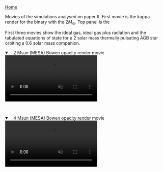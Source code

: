 [Home](https://miguelglezb.github.io/mgb)

Movies of the simulations analysed on paper II. First movie is the kappa render for the binary with the $2 M_{\odot}$. Top panel is the 


First three movies show the ideal gas, ideal gas plus radiation and the tabulated equations of state for a 2 solar mass thermally pulsating AGB star orbiting a 0.6 solar mass companion.



<details open="" class="details-reset border rounded-2">
  <summary class="px-3 py-2 border-bottom">
    <svg aria-hidden="true" viewBox="0 0 8 8" version="1.1" data-view-component="true" height="8" width="8" class="octicon octicon-device-camera-video">
    <path fill-rule="evenodd" d="..."></path>
</svg>
    <span aria-label="kappa_2M.mp4" class="m-1">2 Msun (MESA) Bowen opacity render movie</span>
    <span class="dropdown-caret"></span>
  </summary>

  <video src="https://raw.githubusercontent.com/miguelglezb/mgb/main/kappa_2M.mp4" data-canonical-src="https://raw.githubusercontent.com/miguelglezb/mgb/main/kappa_2M.mp4" controls="controls" muted="muted" class="d-block rounded-bottom-2 width-fit" style="max-height:320px;">

  </video>
</details>

<p>&nbsp;</p>           

<details open="" class="details-reset border rounded-2">
  <summary class="px-3 py-2 border-bottom">
    <svg aria-hidden="true" viewBox="0 0 8 8" version="1.1" data-view-component="true" height="8" width="8" class="octicon octicon-device-camera-video">
    <path fill-rule="evenodd" d="..."></path>
</svg>
    <span aria-label="kappa_4M.mp4" class="m-1">4 Msun (MESA) Bowen opacity render movie</span>
    <span class="dropdown-caret"></span>
  </summary>

  <video src="https://raw.githubusercontent.com/miguelglezb/mgb/main/kappa_4M.mp4" data-canonical-src="https://raw.githubusercontent.com/miguelglezb/mgb/main/kappa_4M.mp4" controls="controls" muted="muted" class="d-block rounded-bottom-2 width-fit" style="max-height:320px;">

  </video>
</details>
